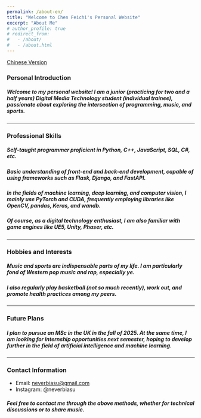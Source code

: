 ```yaml
---
permalink: /about-en/
title: "Welcome to Chen Feichi's Personal Website"
excerpt: "About Me"
# author_profile: true
# redirect_from: 
#   - /about/
#   - /about.html
---
```

[Chinese Version](./about.md)

### Personal Introduction
##### Welcome to my personal website! I am a junior (practicing for two and a half years) Digital Media Technology student (individual trainee), passionate about exploring the intersection of programming, music, and sports.

---

### Professional Skills
##### Self-taught programmer proficient in Python, C++, JavaScript, SQL, C#, etc.
##### Basic understanding of front-end and back-end development, capable of using frameworks such as Flask, Django, and FastAPI.
##### In the fields of machine learning, deep learning, and computer vision, I mainly use PyTorch and CUDA, frequently employing libraries like OpenCV, pandas, Keras, and wandb.
##### Of course, as a digital technology enthusiast, I am also familiar with game engines like UE5, Unity, Phaser, etc.

---

### Hobbies and Interests
##### Music and sports are indispensable parts of my life. I am particularly fond of Western pop music and rap, especially ye.
##### I also regularly play basketball (not so much recently), work out, and promote health practices among my peers.

---

### Future Plans
##### I plan to pursue an MSc in the UK in the fall of 2025. At the same time, I am looking for internship opportunities next semester, hoping to develop further in the field of artificial intelligence and machine learning.

---

### Contact Information
- Email: neverbiasu@gmail.com
- Instagram: @neverbiasu

##### Feel free to contact me through the above methods, whether for technical discussions or to share music.
